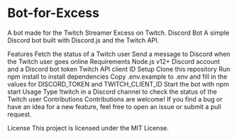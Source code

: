 # Bot-for-Excess
A bot made for the Twitch Streamer Excess on Twitch.
Discord Bot
A simple Discord bot built with Discord.js and the Twitch API.

Features
Fetch the status of a Twitch user
Send a message to Discord when the Twitch user goes online
Requirements
Node.js v12+
Discord account and a Discord bot token
Twitch API client ID
Setup
Clone this repository
Run npm install to install dependencies
Copy .env.example to .env and fill in the values for DISCORD_TOKEN and TWITCH_CLIENT_ID
Start the bot with npm start
Usage
Type !twitch in a Discord channel to check the status of the Twitch user
Contributions
Contributions are welcome! If you find a bug or have an idea for a new feature, feel free to open an issue or submit a pull request.

License
This project is licensed under the MIT License.
